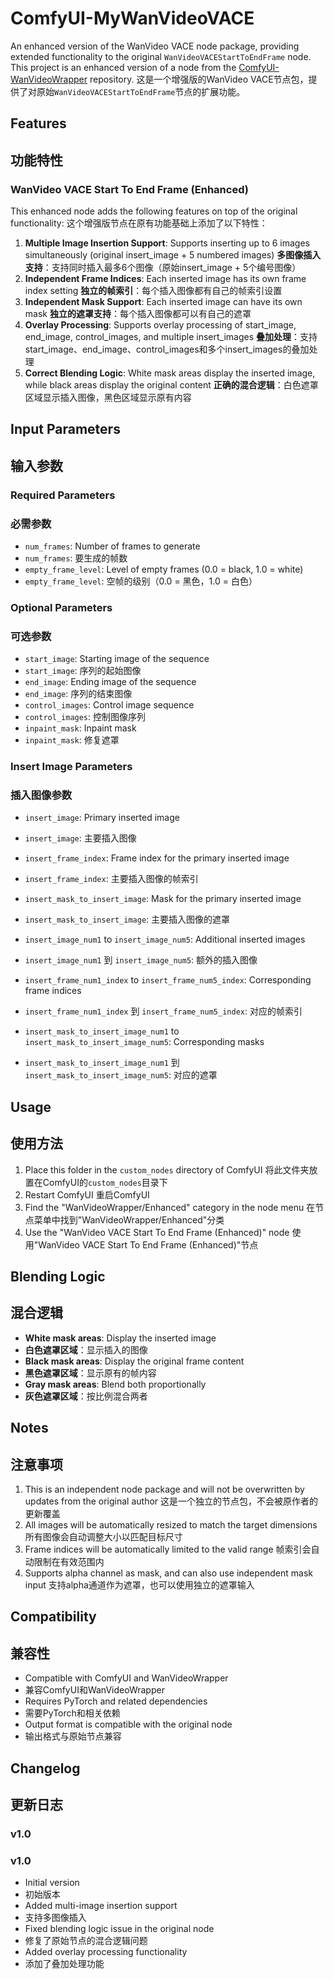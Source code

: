 # ComfyUI-MyWanVideoVACE

An enhanced version of the WanVideo VACE node package, providing extended functionality to the original `WanVideoVACEStartToEndFrame` node.
This project is an enhanced version of a node from the [ComfyUI-WanVideoWrapper](https://github.com/kijai/ComfyUI-WanVideoWrapper) repository.
这是一个增强版的WanVideo VACE节点包，提供了对原始`WanVideoVACEStartToEndFrame`节点的扩展功能。

## Features
## 功能特性

### WanVideo VACE Start To End Frame (Enhanced)

This enhanced node adds the following features on top of the original functionality:
这个增强版节点在原有功能基础上添加了以下特性：

1. **Multiple Image Insertion Support**: Supports inserting up to 6 images simultaneously (original insert_image + 5 numbered images)
**多图像插入支持**：支持同时插入最多6个图像（原始insert_image + 5个编号图像）
2. **Independent Frame Indices**: Each inserted image has its own frame index setting
**独立的帧索引**：每个插入图像都有自己的帧索引设置
3. **Independent Mask Support**: Each inserted image can have its own mask
**独立的遮罩支持**：每个插入图像都可以有自己的遮罩
4. **Overlay Processing**: Supports overlay processing of start_image, end_image, control_images, and multiple insert_images
**叠加处理**：支持start_image、end_image、control_images和多个insert_images的叠加处理
5. **Correct Blending Logic**: White mask areas display the inserted image, while black areas display the original content
**正确的混合逻辑**：白色遮罩区域显示插入图像，黑色区域显示原有内容

## Input Parameters
## 输入参数

### Required Parameters
### 必需参数
- `num_frames`: Number of frames to generate
- `num_frames`: 要生成的帧数
- `empty_frame_level`: Level of empty frames (0.0 = black, 1.0 = white)
- `empty_frame_level`: 空帧的级别（0.0 = 黑色，1.0 = 白色）

### Optional Parameters
### 可选参数
- `start_image`: Starting image of the sequence
- `start_image`: 序列的起始图像
- `end_image`: Ending image of the sequence
- `end_image`: 序列的结束图像
- `control_images`: Control image sequence
- `control_images`: 控制图像序列
- `inpaint_mask`: Inpaint mask
- `inpaint_mask`: 修复遮罩

### Insert Image Parameters
### 插入图像参数
- `insert_image`: Primary inserted image
- `insert_image`: 主要插入图像
- `insert_frame_index`: Frame index for the primary inserted image
- `insert_frame_index`: 主要插入图像的帧索引
- `insert_mask_to_insert_image`: Mask for the primary inserted image
- `insert_mask_to_insert_image`: 主要插入图像的遮罩

- `insert_image_num1` to `insert_image_num5`: Additional inserted images
- `insert_image_num1` 到 `insert_image_num5`: 额外的插入图像
- `insert_frame_num1_index` to `insert_frame_num5_index`: Corresponding frame indices
- `insert_frame_num1_index` 到 `insert_frame_num5_index`: 对应的帧索引
- `insert_mask_to_insert_image_num1` to `insert_mask_to_insert_image_num5`: Corresponding masks
- `insert_mask_to_insert_image_num1` 到 `insert_mask_to_insert_image_num5`: 对应的遮罩

## Usage
## 使用方法

1. Place this folder in the `custom_nodes` directory of ComfyUI
将此文件夹放置在ComfyUI的`custom_nodes`目录下
2. Restart ComfyUI
重启ComfyUI
3. Find the "WanVideoWrapper/Enhanced" category in the node menu
在节点菜单中找到"WanVideoWrapper/Enhanced"分类
4. Use the "WanVideo VACE Start To End Frame (Enhanced)" node
使用"WanVideo VACE Start To End Frame (Enhanced)"节点

## Blending Logic
## 混合逻辑

- **White mask areas**: Display the inserted image
- **白色遮罩区域**：显示插入的图像
- **Black mask areas**: Display the original frame content
- **黑色遮罩区域**：显示原有的帧内容
- **Gray mask areas**: Blend both proportionally
- **灰色遮罩区域**：按比例混合两者

## Notes
## 注意事项

1. This is an independent node package and will not be overwritten by updates from the original author
这是一个独立的节点包，不会被原作者的更新覆盖
2. All images will be automatically resized to match the target dimensions
所有图像会自动调整大小以匹配目标尺寸
3. Frame indices will be automatically limited to the valid range
帧索引会自动限制在有效范围内
4. Supports alpha channel as mask, and can also use independent mask input
支持alpha通道作为遮罩，也可以使用独立的遮罩输入

## Compatibility
## 兼容性

- Compatible with ComfyUI and WanVideoWrapper
- 兼容ComfyUI和WanVideoWrapper
- Requires PyTorch and related dependencies
- 需要PyTorch和相关依赖
- Output format is compatible with the original node
- 输出格式与原始节点兼容

## Changelog
## 更新日志

### v1.0
### v1.0
- Initial version
- 初始版本
- Added multi-image insertion support
- 支持多图像插入
- Fixed blending logic issue in the original node
- 修复了原始节点的混合逻辑问题
- Added overlay processing functionality
- 添加了叠加处理功能 